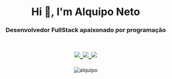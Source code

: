 <h1 align="center">
  Hi 👋, I'm Alquipo Neto
</h1>

<h3 align="center">Desenvolvedor FullStack apaixonado por programação</h3>


<h1 align="center">
  
  <a href="https://www.linkedin.com/in/alquiponeto" alt="LinkedIn" target="blank">
    <img src="https://img.shields.io/badge/-LinkedIn-blue?style=flat-square&logo=Linkedin&logoColor=white" />
  </a>
  <a href="https://wa.me/5522999989597/" alt="WhatsApp" target="blank">
    <img src="https://img.shields.io/badge/-WhatsApp-25D366?style=flat-square&logo=WhatsApp&logoColor=white" />
  </a>
  <a href="mailto:alquiponeto@outlook.com.br?subject=Olá%20Alquipo" alt="Email" target="blank">
    <img src="https://img.shields.io/badge/-alquiponeto@outlook.com.br-blue?style=flat-square&logo=Gmail&logoColor=white&link=mailto:alquiponeto@outlook.com.br" />
  </a>
</h1>


<p align="center">  
  <img src="https://github-readme-stats.vercel.app/api?username=alquipo&show_icons=true" alt="alquipo" /> 
</p>



